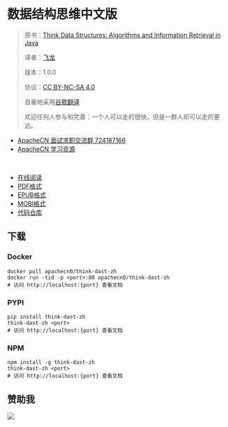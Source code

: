 # 数据结构思维中文版

> 原书：[Think Data Structures: Algorithms and Information Retrieval in Java](http://greenteapress.com/thinkdast/html/index.html)
> 
> 译者：[飞龙](https://github.com/wizardforcel)
> 
> 版本：1.0.0
> 
> 协议：[CC BY-NC-SA 4.0](http://creativecommons.org/licenses/by-nc-sa/4.0/)
> 
> 自豪地采用[谷歌翻译](https://translate.google.cn/)
> 
> 欢迎任何人参与和完善：一个人可以走的很快，但是一群人却可以走的更远。

+   [ApacheCN 面试求职交流群 724187166](https://jq.qq.com/?_wv=1027&k=54ujcL3)
+   [ApacheCN 学习资源](http://www.apachecn.org/)

&zwj;

+ [在线阅读](https://think-dast.apachecn.org)
+ [PDF格式](https://www.gitbook.com/download/pdf/book/wizardforcel/think-dast)
+ [EPUB格式](https://www.gitbook.com/download/epub/book/wizardforcel/think-dast)
+ [MOBI格式](https://www.gitbook.com/download/mobi/book/wizardforcel/think-dast)
+ [代码仓库](http://github.com/apachecn/think-dast-zh)

## 下载

### Docker

```
docker pull apachecn0/think-dast-zh
docker run -tid -p <port>:80 apachecn0/think-dast-zh
# 访问 http://localhost:{port} 查看文档
```

### PYPI

```
pip install think-dast-zh
think-dast-zh <port>
# 访问 http://localhost:{port} 查看文档
```

### NPM

```
npm install -g think-dast-zh
think-dast-zh <port>
# 访问 http://localhost:{port} 查看文档
```

## 赞助我

![](img/qr_alipay.png)
